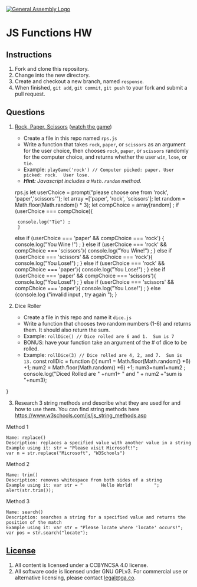 [![General Assembly Logo](https://camo.githubusercontent.com/1a91b05b8f4d44b5bbfb83abac2b0996d8e26c92/687474703a2f2f692e696d6775722e636f6d2f6b6538555354712e706e67)](https://generalassemb.ly/education/web-development-immersive)

# JS Functions HW

## Instructions

1. Fork and clone this repository.
1. Change into the new directory.
1. Create and checkout a new branch, named `response`.
1. When finished, `git add`, `git commit`, `git push` to your fork and submit a pull request.

## Questions

1. [Rock, Paper, Scissors](https://en.wikipedia.org/wiki/Rock%E2%80%93paper%E2%80%93scissors) ([watch the game](https://www.youtube.com/watch?v=JtcHmiAcbZc))
    - Create a file in this repo named `rps.js`
    - Write a function that takes `rock`, `paper`, or `scissors` as an argument for the user choice, then chooses `rock`, `paper`, or `scissors` randomly for the computer choice, and returns whether the user `win`, `lose`, or `tie`.
    - Example: `playGame('rock') // Computer picked: paper. User picked: rock.  User lose.`
    - _**Hint:** Javascript includes a `Math.random` method._

    rps.js
    let userChoice = prompt("please choose one from 'rock', 'paper','scissors'");
    let array =['paper', 'rock', 'scissors'];
    let random = Math.floor(Math.random() * 3);
    let compChoice = array[random] ;
    if (userChoice === compChoice){

        console.log("Tie") ;
        }
    else if (userChoice === 'paper' && compChoice === 'rock') {
        console.log("You Wine !") ;
    }
    else if (userChoice === 'rock' && compChoice === 'scissors'){
        console.log("You Wine!") ;
    }
    else if (userChoice === 'scissors' && compChoice === 'rock'){
        console.log("You Lose!") ;
    }
    else if (userChoice === 'rock' && compChoice === 'paper'){
        console.log("You Lose!") ;
    }
    else if (userChoice === 'paper' && compChoice === 'scissors'){
        console.log("You Lose!") ;
    }
    else if (userChoice === 'scissors' && compChoice === 'paper'){
        console.log("You Lose!") ;
    }
    else {console.log ("invalid input , try again ");
    }

2. Dice Roller
    - Create a file in this repo and name it `dice.js`
    - Write a function that chooses two random numbers (1-6) and returns them. It should also return the sum.
    - Example: `rollDice() // Dice rolled are 6 and 1.  Sum is 7`
    - BONUS: have your function take an argument of the # of dice to be rolled.
    - Example: `rollDice(3) // Dice rolled are 4, 2, and 7.  Sum is 13.`
 const rollDic = function (){
     num1 = Math.floor(Math.random() *6) +1;
     num2 = Math.floor(Math.random() *6) +1;
     num3=num1+num2 ;
     console.log("Diced Rolled are " +num1+ " and " + num2 +"sum is "+num3);

 }

3.  Research 3 string methods and describe what they are used for and how to use them.  You can find string methods here https://www.w3schools.com/js/js_string_methods.asp

Method 1
```
Name: replace() 
Description: replaces a specified value with another value in a string
Example using it: str = "Please visit Microsoft!";
var n = str.replace("Microsoft", "W3Schools")
```

Method 2
```
Name: trim()
Description: removes whitespace from both sides of a string
Example using it: var str = "       Hello World!        ";
alert(str.trim());
```

Method 3
```
Name: search()  
Description: searches a string for a specified value and returns the position of the match
Example using it: var str = "Please locate where 'locate' occurs!";
var pos = str.search("locate");
```

## [License](LICENSE)

1. All content is licensed under a CC­BY­NC­SA 4.0 license.
1. All software code is licensed under GNU GPLv3. For commercial use or
    alternative licensing, please contact legal@ga.co.
